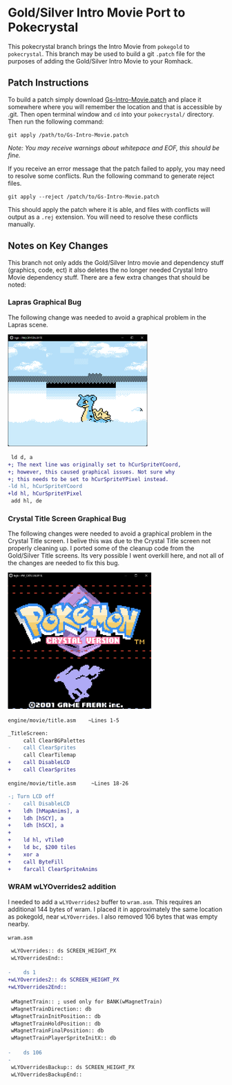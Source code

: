 # Gold/Silver Intro Movie Port to Pokecrystal

This pokecrystal branch brings the Intro Movie from `pokegold` to `pokecrystal`. This branch may be used to build a git `.patch` file for the purposes of adding the Gold/Silver Intro Movie to your Romhack.

## Patch Instructions

To build a patch simply download [Gs-Intro-Movie.patch](https://github.com/pret/pokecrystal/compare/1d97d41ea2be9cd99c7e5688f128b1b6568262c5...thegsproj:GS-Intro-Movie.patch) and place it somewhere where you will remember the location and that is accessible by .git. Then open terminal window and `cd` into your `pokecrystal/` directory. Then run the following command:

```git
git apply /path/to/Gs-Intro-Movie.patch
```

*Note: You may receive warnings about whitepace and EOF, this should be fine.*

If you receive an error message that the patch failed to apply, you may need to resolve some conflicts. Run the following command to generate reject files.

```git
git apply --reject /patch/to/Gs-Intro-Movie.patch
```

This should apply the patch where it is able, and files with conflicts will output as a `.rej` extension. You will need to resolve these conflicts manually.

## Notes on Key Changes

This branch not only adds the Gold/Silver Intro movie and dependency stuff (graphics, code, ect) it also deletes the no longer needed Crystal Intro Movie dependency stuff. There are a few extra changes that should be noted:

### Lapras Graphical Bug

The following change was needed to avoid a graphical problem in the Lapras scene. 

<img src="images/GS_Intro_Lapra_Graphical_Bug.png" title="" alt="" width="323">

```diff
 ld d, a
+; The next line was originally set to hCurSpriteYCoord,
+; however, this caused graphical issues. Not sure why
+; this needs to be set to hCurSpriteYPixel instead.
-ld hl, hCurSpriteYCoord
+ld hl, hCurSpriteYPixel
 add hl, de
```

### Crystal Title Screen Graphical Bug

The following changes were needed to avoid a graphical problem in the Crystal Title screen. I belive this was due to the Crystal Title screen not properly cleaning up. I ported some of the cleanup code from the Gold/Silver Title screens. Its very possible I went overkill here, and not all of the changes are needed to fix this bug. 

<img src="images/GS_Intro_Crystal_Title_Screen_Graphical_Bug.png" title="" alt="" width="332">

`engine/movie/title.asm    ~Lines 1-5`

```diff
_TitleScreen:
     call ClearBGPalettes
-    call ClearSprites
     call ClearTilemap
+    call DisableLCD
+    call ClearSprites
```

`engine/movie/title.asm     ~Lines 18-26`

```diff
-; Turn LCD off
-    call DisableLCD
+    ldh [hMapAnims], a
+    ldh [hSCY], a
+    ldh [hSCX], a
+
+    ld hl, vTile0
+    ld bc, $200 tiles
+    xor a
+    call ByteFill
+    farcall ClearSpriteAnims
```

### WRAM wLYOverrides2 addition

I needed to add a `wLYOverrides2` buffer to `wram.asm`. This requires an additional 144 bytes of wram. I placed it in approximately the same location as pokegold, near `wLYOverrides`. I also removed 106 bytes that was empty nearby.

`wram.asm`

```diff
 wLYOverrides:: ds SCREEN_HEIGHT_PX
 wLYOverridesEnd::

-    ds 1
+wLYOverrides2:: ds SCREEN_HEIGHT_PX
+wLYOverrides2End::

 wMagnetTrain:: ; used only for BANK(wMagnetTrain)
 wMagnetTrainDirection:: db
 wMagnetTrainInitPosition:: db
 wMagnetTrainHoldPosition:: db
 wMagnetTrainFinalPosition:: db
 wMagnetTrainPlayerSpriteInitX:: db

-    ds 106
-
 wLYOverridesBackup:: ds SCREEN_HEIGHT_PX
 wLYOverridesBackupEnd::
```
